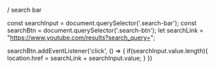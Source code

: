 / search bar

const searchInput = document.querySelector('.search-bar');
const searchBtn = document.querySelector('.search-btn');
let searchLink = "https://www.youtube.com/results?search_query=";

searchBtn.addEventListener('click', () => {
    if(searchInput.value.length){
        location.href = searchLink + searchInput.value;
    }
})
